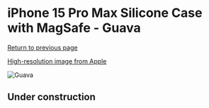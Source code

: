# iPhone 15 Pro Max Silicone Case with MagSafe - Guava

[Return to previous page](/iphone_15)

[High-resolution image from Apple](https://store.storeimages.cdn-apple.com/8756/as-images.apple.com/is/MT1V3?wid=4500&hei=4500&fmt=png)

<div style="width: 500px"><img src="/everyphone/MT1V3.png" alt="Guava"></div>

## Under construction
